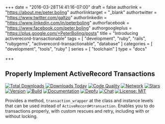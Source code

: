 +++
date = "2016-03-28T14:41:16-07:00"
draft = false
authorlink = "https://about.me/peter.boling"
authorlinktarget = "_blank"
authortwitter = "https://www.twitter.com/galtzo"
authorlinkedin = "https://www.linkedin.com/in/peterboling"
authorfacebook = "https://www.facebook.com/peter.boling"
authorgoogleplus = "https://plus.google.com/+PeterBoling/posts"
title = "Introducing activerecord-transactionable"
tags = [ "development", "ruby", "rails", "rubygems", "activerecord-transactionable", "database" ]
categories = [ "development", "tools", "ruby" ]
series = [ "toolchain" ]
type = "docs"

+++

## Properly Implement ActiveRecord Transactions

[![Total Downloads](https://img.shields.io/gem/rt/activerecord-transactionable.svg)](https://github.com/pboling/activerecord-transactionable)
[![Downloads Today](https://img.shields.io/gem/rd/activerecord-transactionable.svg)](https://github.com/pboling/activerecord-transactionable)
[![Code Quality](https://img.shields.io/codeclimate/github/pboling/activerecord-transactionable.svg)](https://codeclimate.com/github/pboling/activerecord-transactionable)
[![Network](https://img.shields.io/github/forks/pboling/activerecord-transactionable.svg?style=social)](https://github.com/pboling/activerecord-transactionable/network)
[![Stars](https://img.shields.io/github/stars/pboling/activerecord-transactionable.svg?style=social)](https://github.com/pboling/activerecord-transactionable/stargazers)
[![Version](https://img.shields.io/gem/v/activerecord-transactionable.svg)](https://rubygems.org/gems/activerecord-transactionable)
[![Build](https://img.shields.io/travis/pboling/activerecord-transactionable.svg)](https://travis-ci.org/pboling/activerecord-transactionable)
[![Documentation](http://inch-ci.org/github/pboling/activerecord-transactionable.svg)](http://inch-ci.org/github/pboling/activerecord-transactionable)
[![Depfu](https://badges.depfu.com/badges/96a4d507f1a61a9368655f60fa3cb70f/count.svg)](https://depfu.com/github/pboling/activerecord-transactionable?project=Bundler)
[![Chat](https://img.shields.io/gitter/room/pboling/activerecord-transactionable.svg)](https://img.shields.io/gitter/room/pboling/activerecord-transactionable.svg)
[![License: MIT](https://img.shields.io/badge/License-MIT-green.svg)](https://opensource.org/licenses/MIT)

Provides a method, `transaction_wrapper` at the class and instance levels that can be used instead of `ActiveRecord#transaction`.  Enables you to do transactions properly, with custom rescues and retry, including with or without locking.
